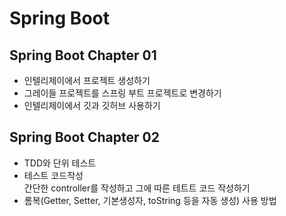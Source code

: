 # Spring Boot

## Spring Boot Chapter 01
 * 인텔리제이에서 프로젝트 생성하기
 * 그레이들 프로젝트를 스프링 부트 프로젝트로 변경하기
 * 인텔리제이에서 깃과 깃허브 사용하기

## Spring Boot Chapter 02
 * TDD와 단위 테스트
 * 테스트 코드작성    
   간단한 controller를 작성하고 그에 따른 테트트 코드 작성하기
 * 롬복(Getter, Setter, 기본생성자, toString 등을 자동 생성) 사용 방법  
